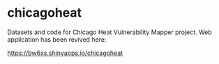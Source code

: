 # chicagoheat

Datasets and code for Chicago Heat Vulnerability Mapper project. Web application has been revived here:  

https://bw6xs.shinyapps.io/chicagoheat
